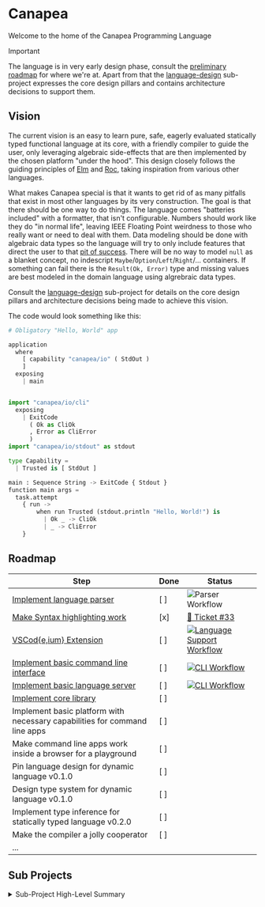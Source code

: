 # Canapea

Welcome to the home of the Canapea Programming Language

> [!IMPORTANT]
> The language is in very early design phase, consult the [preliminary roadmap](#roadmap) for where we're at. Apart from that the [language-design](./language-design/) sub-project expresses the core design pillars and contains architecture decisions to support them.


## Vision

The current vision is an easy to learn pure, safe, eagerly evaluated statically typed functional language at its core, with a friendly compiler to guide the user, only leveraging algebraic side-effects that are then implemented by the chosen platform "under the hood". This design closely follows the guiding principles of [Elm](https://elm-lang.org) and [Roc](https://roc-lang.org), taking inspiration from various other languages.

What makes Canapea special is that it wants to get rid of as many pitfalls that exist in most other languages by its very construction. The goal is that there should be one way to do things. The language comes "batteries included" with a formatter, that isn't configurable. Numbers should work like they do "in normal life", leaving IEEE Floating Point weirdness to those who really want or need to deal with them. Data modeling should be done with algebraic data types so the language will try to only include features that direct the user to that [pit of success](https://blog.ploeh.dk/2023/03/27/more-functional-pits-of-success/). There will be no way to model `null` as a blanket concept, no indescript `Maybe`/`Option`/`Left`/`Right`/... containers. If something can fail there is the `Result(Ok, Error)` type and missing values are best modeled in the domain language using algrebraic data types.

Consult the [language-design](./language-design/) sub-project for details on the core design pillars and architecture decisions being made to achieve this vision.

The code would look something like this:

```python
# Obligatory "Hello, World" app

application
  where
    [ capability "canapea/io" ( StdOut )
    ]
  exposing
    | main


import "canapea/io/cli"
  exposing
    | ExitCode
      ( Ok as CliOk
      , Error as CliError
      )
import "canapea/io/stdout" as stdout

type Capability =
  | Trusted is [ StdOut ]

main : Sequence String -> ExitCode { Stdout }
function main args =
  task.attempt
    { run ->
        when run Trusted (stdout.println "Hello, World!") is
          | Ok _ -> CliOk
          | _ -> CliError
    }

```

## Roadmap

| Step | Done | Status |
|------|------|--------|
| [Implement language parser](https://github.com/orgs/canapea/projects/1/views/1) | [ ] | ![Parser Workflow](https://github.com/canapea/canapea/actions/workflows/parser.yml/badge.svg)
| [Make Syntax highlighting work](https://github.com/canapea/canapea/issues/33) | [x] | [🚧 Ticket #33](https://github.com/canapea/canapea/issues/33)
| [VSCod{e,ium} Extension](https://github.com/orgs/canapea/projects/2/views/1) | [ ] | [![Language Support Workflow](https://github.com/canapea/canapea/actions/workflows/vsext.yml/badge.svg)](https://github.com/canapea/canapea/actions/workflows/vsext.yml)
| [Implement basic command line interface](https://github.com/orgs/canapea/projects/3/views/1) | [ ] | [![CLI Workflow](https://github.com/canapea/canapea/actions/workflows/cli.yml/badge.svg)](https://github.com/canapea/canapea/actions/workflows/cli.yml)
| [Implement basic language server](https://github.com/orgs/canapea/projects/5/views/1) | [ ] | [![CLI Workflow](https://github.com/canapea/canapea/actions/workflows/cli.yml/badge.svg)](https://github.com/canapea/canapea/actions/workflows/cli.yml)
| [Implement core library](https://github.com/orgs/canapea/projects/6/views/1) | [ ] |
| Implement basic platform with necessary capabilities for command line apps | [ ] |
| Make command line apps work inside a browser for a playground | [ ] |
| Pin language design for dynamic language v0.1.0 | [ ] |
| Design type system for dynamic language v0.1.0 | [ ] |
| Implement type inference for statically typed language v0.2.0 | [ ] |
| Make the compiler a jolly cooperator | [ ] |
| ... |    |


## Sub Projects


<details>
  <summary>Sub-Project High-Level Summary</summary>

### [CLI](./cli/)

The official Command Line Interface, batteries included. For technical details consult its [README](./cli/README.md).


### [Language Design](./language-design/)

Contains documentation about the design process of the Canapea language, including the core pillars and [Architecture Decision Records](https://github.com/joelparkerhenderson/architecture-decision-record). For technical details consult its [README](./language-design/README.md).


### [Language Server](./language-server/)

The official Language Server. For technical details consult its [README](./language-server/README.md).


### [Language Support](./language-support-vscode/)

The official VSCod{e,ium} extension. For technical details consult its [README](./language-support-vscode/README.md).


### [Parser](./parser/)

The language parser is generated with the help of tree-sitter. For technical details consult its [README](./parser/README.md).

### [Core Library (org.canapea.core)](./org.canapea.core/)

The core library written in Canapea. For technical details consult its [README](./org.canapea.core/README.md).


### Miscellaneous


#### [Outbox](./outbox.sh)

Uses the [Outbox Pattern](https://en.wikipedia.org/wiki/Inbox_and_outbox_pattern) to decouple asset distribution throughout the project. Build scripts of sub-projects call the outbox which will in turn take care of copying artifacts around without the originator knowing anything about the other projects.


</details>

